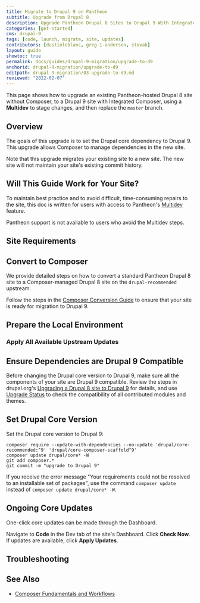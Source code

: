 ```yaml
---
title: Migrate to Drupal 9 on Pantheon
subtitle: Upgrade from Drupal 8
description: Upgrade Pantheon Drupal 8 Sites to Drupal 9 With Integrated Composer
categories: [get-started]
cms: drupal-9
tags: [code, launch, migrate, site, updates]
contributors: [dustinleblanc, greg-1-anderson, stovak]
layout: guide
showtoc: true
permalink: docs/guides/drupal-9-migration/upgrade-to-d9
anchorid: drupal-9-migration/upgrade-to-d9
editpath: drupal-9-migration/03-upgrade-to-d9.md
reviewed: "2022-02-07"
---
```


This page shows how to upgrade an existing Pantheon-hosted Drupal 8 site without Composer, to a Drupal 9 site with Integrated Composer, using a **Multidev** to stage changes, and then replace the `master` branch.

## Overview

The goals of this upgrade is to set the Drupal core dependency to Drupal 9. This upgrade allows Composer to manage dependencies in the new site.

Note that this upgrade migrates your existing site to a new site. The new site will not maintain your site's existing commit history.

## Will This Guide Work for Your Site?

<Alert title="Multidev Required" type="danger">

To maintain best practice and to avoid difficult, time-consuming repairs to the site, this doc is written for users with access to Pantheon's [Multidev](/multidev) feature.

Pantheon support is not available to users who avoid the Multidev steps.

</Alert>

## Site Requirements

<Partial file="drupal-9/upgrade-site-requirements.md" />

## Convert to Composer

We provide detailed steps on how to convert a standard Pantheon Drupal 8 site to a Composer-managed Drupal 8 site on the `drupal-recommended` upstream.

<Alert title="Note"  type="info" >

Follow the steps in the [Composer Conversion Guide](/guides/composer-convert) to ensure that your site is ready for migration to Drupal 9.

</Alert>

## Prepare the Local Environment

<Partial file="drupal-9/prepare-local-environment.md" />

### Apply All Available Upstream Updates

<Partial file="drupal-apply-upstream-updates.md" />

## Ensure Dependencies are Drupal 9 Compatible

Before changing the Drupal core version to Drupal 9, make sure all the components of your site are Drupal 9 compatible. Review the steps in drupal.org's [Upgrading a Drupal 8 site to Drupal 9](https://www.drupal.org/docs/upgrading-drupal/how-to-prepare-your-drupal-7-or-8-site-for-drupal-9/upgrading-a-drupal-8-site) for details, and use [Upgrade Status](https://www.drupal.org/project/upgrade_status) to check the compatibility of all contributed modules and themes.

## Set Drupal Core Version

Set the Drupal core version to Drupal 9:

  ```shell{promptUser: user}
  composer require --update-with-dependencies --no-update 'drupal/core-recommended:^9' 'drupal/core-composer-scaffold^9'
  composer update drupal/core* -W
  git add composer.*
  git commit -m "upgrade to Drupal 9"
  ```

If you receive the error message "Your requirements could not be resolved to an installable set of packages", use the command `composer update` instead of `composer update drupal/core* -W`.

## Ongoing Core Updates

One-click core updates can be made through the Dashboard.

Navigate to **Code** in the Dev tab of the site's Dashboard. Click **Check Now**. If updates are available, click **Apply Updates**.

## Troubleshooting

<Partial file="composer-updating.md" />

## See Also

- [Composer Fundamentals and Workflows](/composer)
